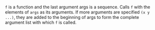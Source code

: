 `f` is a function and the last argument args is a sequence.
Calls `f` with the elements of `args` as its arguments.
If more arguments are specified `(x y ...)`, they are added to the beginning of args to form the complete argument list with which `f` is called.

